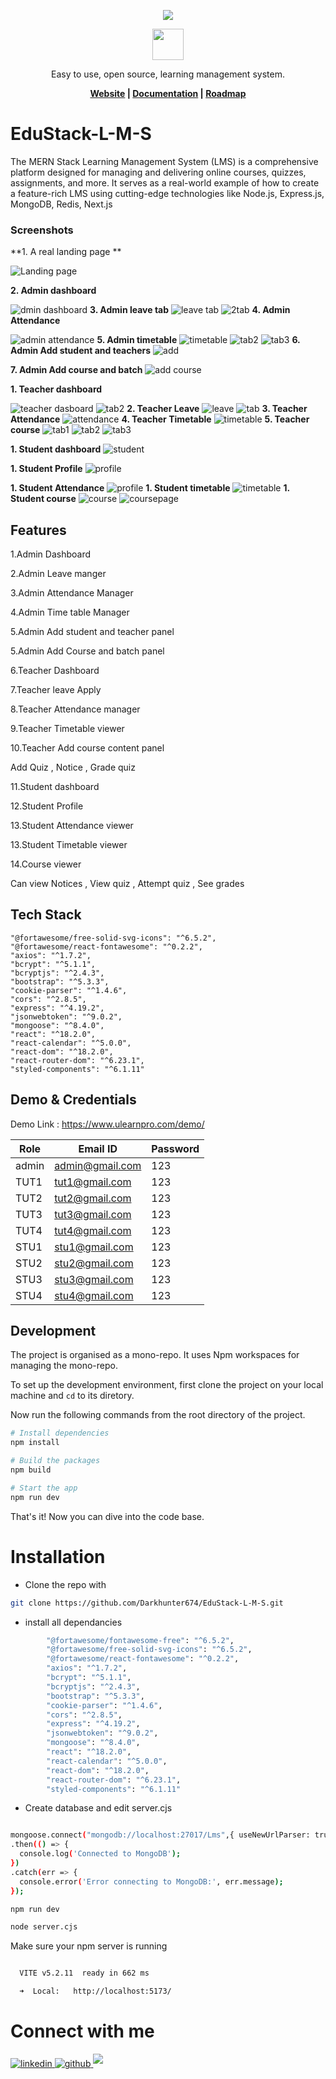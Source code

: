 <p align="center">
  <img src="https://th.bing.com/th/id/OIP.s6cxkhjVxE8a6dK_5luRjgHaEE?w=286&h=180&c=7&r=0&o=5&dpr=1.3&pid=1.7">
</p>
<p align="center">
  <a href="https://anubhavchaudhary.42web.io">
    <img src="https://uploads-ssl.webflow.com/64acfd314111bd7a3348ca67/64bc1d6c639b1ab02502dfbb_44f0ffa7f592917f963fda8b376aa547.png" 
     width="50px" height="50px">
  </a>
  <p align="center">Easy to use, open source, learning management system.</p>
</p>
<p align="center">
  <b>
    <a href="https://anubhavchaudhary.42web.io">Website</a> |
    <a href="">Documentation</a> | 
    <a href="">Roadmap</a>
  </b>
</p>

# EduStack-L-M-S
The MERN Stack Learning Management System (LMS) is a comprehensive platform designed for managing and delivering online courses, quizzes, assignments, and more. It serves as a real-world example of how to create a feature-rich LMS using cutting-edge technologies like  Node.js, Express.js, MongoDB, Redis, Next.js 

### Screenshots

**1. A real landing page **

![Landing page](Screenshots/image.png)

**2. Admin dashboard**

![dmin dashboard](Screenshots/image-8.png)
**3. Admin leave tab**
![leave tab](Screenshots/image-2.png)
![2tab](Screenshots/image-3.png)
**4. Admin Attendance**

![admin attendance](Screenshots/image-4.png)
**5. Admin timetable**
![timetable](Screenshots/image-5.png)
![tab2](Screenshots/image-6.png)
![tab3](Screenshots/image-7.png)
**6. Admin Add student and teachers**
![add](Screenshots/image-9.png)

**7. Admin Add course and batch**
![add course](Screenshots/image-10.png)

**1. Teacher dashboard**

![teacher dasboard](Screenshots/image-11.png)
![tab2](Screenshots/image-12.png)
**2. Teacher Leave**
![leave](Screenshots/image-13.png)
![tab](Screenshots/image-14.png)
**3. Teacher Attendance**
![attendance](Screenshots/image-15.png)
**4. Teacher Timetable**
![timetable](Screenshots/image-16.png)
**5. Teacher course**
![tab1](Screenshots/image-17.png)
![tab2](Screenshots/image-18.png)
![tab3](Screenshots/image-19.png)

**1. Student dashboard**
![student](Screenshots/image-20.png)

**1. Student Profile**
![profile](Screenshots/image-21.png)

**1. Student Attendance**
![profile](Screenshots/image-22.png)
**1. Student timetable**
![timetable](Screenshots/image-23.png)
**1. Student course**
![course](Screenshots/image-24.png)
![coursepage](Screenshots/image-25.png)




## Features
1.Admin Dashboard

2.Admin Leave manger

3.Admin Attendance Manager

4.Admin Time table Manager

5.Admin Add student and teacher panel

5.Admin Add Course and batch panel

6.Teacher Dashboard

7.Teacher leave Apply 

8.Teacher Attendance manager

9.Teacher Timetable viewer

10.Teacher Add course content panel
 
 Add Quiz , Notice , Grade quiz

11.Student dashboard

12.Student Profile

13.Student Attendance viewer

13.Student Timetable viewer

14.Course viewer

Can view Notices , View quiz , Attempt quiz  , See grades

## Tech Stack


    "@fortawesome/free-solid-svg-icons": "^6.5.2",
    "@fortawesome/react-fontawesome": "^0.2.2",
    "axios": "^1.7.2",
    "bcrypt": "^5.1.1",
    "bcryptjs": "^2.4.3",
    "bootstrap": "^5.3.3",
    "cookie-parser": "^1.4.6",
    "cors": "^2.8.5",
    "express": "^4.19.2",
    "jsonwebtoken": "^9.0.2",
    "mongoose": "^8.4.0",
    "react": "^18.2.0",
    "react-calendar": "^5.0.0",
    "react-dom": "^18.2.0",
    "react-router-dom": "^6.23.1",
    "styled-components": "^6.1.11"

## Demo & Credentials
Demo Link : https://www.ulearnpro.com/demo/

|    Role       |        Email ID        |   Password    |
| ------------- | ---------------------  | ------------- |
|    admin      | admin@gmail.com        |    123        |
|    TUT1       | tut1@gmail.com         |    123        |
|    TUT2       | tut2@gmail.com         |    123        |
|    TUT3       | tut3@gmail.com         |    123        |
|    TUT4       | tut4@gmail.com         |    123        |
|    STU1       | stu1@gmail.com         |    123        |
|    STU2       | stu2@gmail.com         |    123        |
|    STU3       | stu3@gmail.com         |    123        |
|    STU4       | stu4@gmail.com         |    123        |



## Development

The project is organised as a mono-repo. It uses Npm workspaces for managing the mono-repo.

To set up the development environment, first clone the project on your local machine and `cd` to its diretory.

Now run the following commands from the root directory of the project.

```sh
# Install dependencies
npm install

# Build the packages
npm build

# Start the app
npm run dev
```

That's it! Now you can dive into the code base.
# Installation

- Clone the repo with

```bash
git clone https://github.com/Darkhunter674/EduStack-L-M-S.git
```

- install all dependancies

```bash
        "@fortawesome/fontawesome-free": "^6.5.2",
        "@fortawesome/free-solid-svg-icons": "^6.5.2",
        "@fortawesome/react-fontawesome": "^0.2.2",
        "axios": "^1.7.2",
        "bcrypt": "^5.1.1",
        "bcryptjs": "^2.4.3",
        "bootstrap": "^5.3.3",
        "cookie-parser": "^1.4.6",
        "cors": "^2.8.5",
        "express": "^4.19.2",
        "jsonwebtoken": "^9.0.2",
        "mongoose": "^8.4.0",
        "react": "^18.2.0",
        "react-calendar": "^5.0.0",
        "react-dom": "^18.2.0",
        "react-router-dom": "^6.23.1",
        "styled-components": "^6.1.11"
```

- Create database and edit server.cjs

```bash

mongoose.connect("mongodb://localhost:27017/Lms",{ useNewUrlParser: true, useUnifiedTopology: true })
.then(() => {
  console.log('Connected to MongoDB');
})
.catch(err => {
  console.error('Error connecting to MongoDB:', err.message);
});
```

```bash
npm run dev
```

```bash
node server.cjs
```



Make sure your npm server is running

```bash

  VITE v5.2.11  ready in 662 ms

  ➜  Local:   http://localhost:5173/
```


# Connect with me

<div>
<a href="https://www.linkedin.com/in/anubhav-chaudhary-533a66248" target="_blank">
<img src=https://img.shields.io/badge/linkedin-%231E77B5.svg?&style=for-the-badge&logo=linkedin&logoColor=white alt=linkedin style="margin-bottom: 5px;" />
</a>
<a href="https://github.com/chaudharyanubhavsingh" target="_blank">
<img src=https://img.shields.io/badge/github-%2324292e.svg?&style=for-the-badge&logo=github&logoColor=white alt=github style="margin-bottom: 5px;" />
</a>
<a href="https://www.instagram.com/chaudharyanubhavsinghh/?igshid=MjEwN2IyYWYwYw%3D%3D" target="_blank">
<img src= alt=Instagram style="margin-bottom: 5px; max-width:5%" />
</a>
</div>


